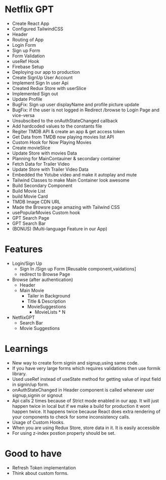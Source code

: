 # Netflix GPT

- Create React App
- Configured TailwindCSS
- Header
- Routing of App
- Login Form
- Sign up Form
- Form Validation
- useRef Hook
- Firebase Setup
- Deploying our app to production
- Create SignUp User Account
- Implement Sign In user Api
- Created Redux Store with userSlice
- Implemented Sign out
- Update Profile
- BugFix: Sign up user displayName and profile picture update
- BugFix: if the user is not logged in Redirect /browse to Login Page and vice-versa
- Unsubscibed to the onAuthStateChanged callback
- Add hardcoded values to the constants file
- Regiter TMDB API & create an app & get access token
- Get Data from TMDB now playing movies list API
- Custom Hook for Now Playing Movies
- Create movieSlice
- Update Store with movies Data
- Planning for MainContauiner & secondary container
- Fetch Data for Trailer Video
- Update Store with Trailer Video Data
- Embedded the Yotube video and make it autoplay and mute
- Tailwind Classes to make Main Container look awesome
- Build Secondary Component
- Build Movie List
- build Movie Card
- TMDB Image CDN URL
- Made the Browsre page amazing with Tailwind CSS
- usePopularMovies Custom hook
- GPT Search Page
- GPT Search Bar
- (BONUS) (Multi-language Feature in our App)

# Features

- Login/Sign Up
  - Sign In /Sign up Form [Reusable component,vaidations]
  - redirect to Browse Page
- Browse (after authentication)
  - Header
  - Main Movie
    - Tailer in Background
    - Title & Description
    - MovieSuggestions
      - MovieLists \* N
- NetflixGPT
  - Search Bar
  - Movie Suggestions

# Learnings

- New way to create form signin and signup,using same code.
- If you have very large forms which requires validations then use formik library.
- Used useRef instead of useState method for getting value of input field in signin/up form.
- onAuthStateChanged in Header component is called whenever user signup,signin or signout
- Api calls 2 times because of Strict mode enabled in our app. It will just happen twice in local but if we make a build for production it wont happen twice. It happens twice because React does extra rendering of your components to check for some inconsistency calls.
- Usage of Custom Hooks.
- When you are using Redux Store, store data in it. It is easily accessible
- For using z-index postion property should be set.

# Good to have

- Refresh Token implementation
- Think about custom forms.
